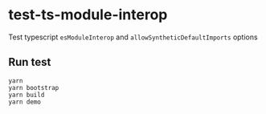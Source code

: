 
# test-ts-module-interop
Test typescript `esModuleInterop` and `allowSyntheticDefaultImports` options

## Run test

```shell
yarn
yarn bootstrap
yarn build
yarn demo
```
